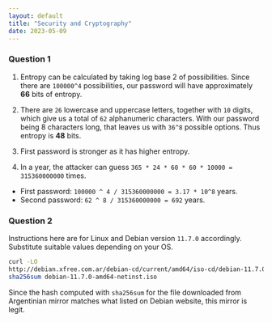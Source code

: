 ```yaml
---
layout: default
title: "Security and Cryptography"
date: 2023-05-09
---
```


### Question 1
1. Entropy can be calculated by taking log base 2 of possibilities. Since there
   are `100000^4` possibilities, our password will have approximately __66__
   bits of entropy.

2. There are `26` lowercase and uppercase letters, together with `10` digits,
   which give us a total of `62` alphanumeric characters. With our password
   being 8 characters long, that leaves us with `36^8` possible options. Thus
   entropy is __48__ bits.

3. First password is stronger as it has higher entropy.

4. In a year, the attacker can guess `365 * 24 * 60 * 60 * 10000 = 315360000000` 
times.
  * First password: `100000 ^ 4 / 315360000000 = 3.17 * 10^8` years.
  * Second password: `62 ^ 8 / 315360000000 = 692` years.

### Question 2
Instructions here are for Linux and Debian version `11.7.0` accordingly. Substitute
suitable values depending on your OS.
```bash
curl -LO
http://debian.xfree.com.ar/debian-cd/current/amd64/iso-cd/debian-11.7.0-amd64-netinst.iso
sha256sum debian-11.7.0-amd64-netinst.iso
```
Since the hash computed with `sha256sum` for the file downloaded from
Argentinian mirror matches what listed on Debian website, this mirror is legit.
